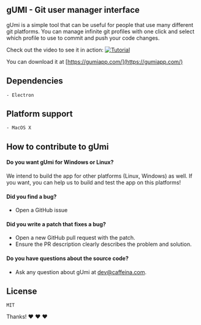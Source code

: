 ## gUMI - Git user manager interface

gUmi is a simple tool that can be useful for people that use many different git platforms.
You can manage infinite git profiles with one click and select which profile to use to commit and push your code changes.

Check out the video to see it in action:
[![Tutorial](https://img.youtube.com/vi/ojgabn9dNss/0.jpg)](https://www.youtube.com/watch?v=ojgabn9dNss)

You can download it at [https://gumiapp.com/](https://gumiapp.com/)

## Dependencies
	- Electron

## Platform support
	- MacOS X 

## How to contribute to gUmi
#### **Do you want gUmi for Windows or Linux?**
We intend to build the app for other platforms (Linux, Windows) as well. If you want, you can help us to build and test the app on this platforms!

#### **Did you find a bug?**
* Open a GitHub issue 

#### **Did you write a patch that fixes a bug?**
* Open a new GitHub pull request with the patch.
* Ensure the PR description clearly describes the problem and solution.

#### **Do you have questions about the source code?**
* Ask any question about gUmi at [dev@caffeina.com](mailto:dev@caffeina.com).

## License
	MIT

Thanks! :heart: :heart: :heart:
